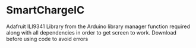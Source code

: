 # SmartChargeIC

Adafruit ILI9341 Library from the Arduino library manager function required along with all dependencies in order to get screen to work. Download before using code to avoid errors
